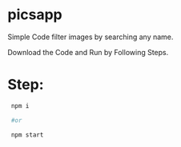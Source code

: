 # picsapp

Simple Code filter images by searching any name.

Download the Code and Run by Following Steps.

# Step:

```bash
 npm i 

 #or

 npm start
```
